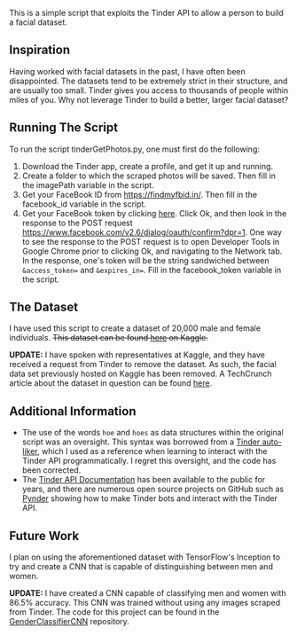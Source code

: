 This is a simple script that exploits the Tinder API to allow a person to build a facial dataset. 
 
## Inspiration 
 
Having worked with facial datasets in the past, I have often been disappointed.  The datasets tend to be extremely strict in their structure, and are usually too small.  Tinder gives you access to thousands of people within miles of you.  Why not leverage Tinder to build a better, larger facial dataset? 
 
## Running The Script 
 
To run the script tinderGetPhotos.py, one must first do the following: 
 
1.  Download the Tinder app, create a profile, and get it up and running. 
2.  Create a folder to which the scraped photos will be saved.  Then fill in the imagePath variable in the script. 
3.  Get your FaceBook ID from https://findmyfbid.in/.  Then fill in the facebook_id variable in the script. 
4.  Get your FaceBook token by clicking [here](https://www.facebook.com/v2.6/dialog/oauth?redirect_uri=fb464891386855067%3A%2F%2Fauthorize%2F&display=touch&state=%7B%22challenge%22%3A%22IUUkEUqIGud332lfu%252BMJhxL4Wlc%253D%22%2C%220_auth_logger_id%22%3A%2230F06532-A1B9-4B10-BB28-B29956C71AB1%22%2C%22com.facebook.sdk_client_state%22%3Atrue%2C%223_method%22%3A%22sfvc_auth%22%7D&scope=user_birthday%2Cuser_photos%2Cuser_education_history%2Cemail%2Cuser_relationship_details%2Cuser_friends%2Cuser_work_history%2Cuser_likes&response_type=token%2Csigned_request&default_audience=friends&return_scopes=true&auth_type=rerequest&client_id=464891386855067&ret=login&sdk=ios&logger_id=30F06532-A1B9-4B10-BB28-B29956C71AB1&ext=1470840777&hash=AeZqkIcf-NEW6vBd). Click Ok, and then look in the response to the POST request https://www.facebook.com/v2.6/dialog/oauth/confirm?dpr=1.  One way to see the response to the POST request is to open Developer Tools in Google Chrome prior to clicking Ok, and navigating to the Network tab.  In the response, one's token will be the string sandwiched between `&access_token=` and `&expires_in=`.  Fill in the facebook_token variable in the script. 
 
## The Dataset 
 
I have used this script to create a dataset of 20,000 male and female individuals.  ~~This dataset can be found [here](https://www.kaggle.com/scolianni/people-of-tinder) on Kaggle.~~

**UPDATE:**  I have spoken with representatives at Kaggle, and they have received a request from Tinder to remove the dataset.  As such, the facial data set previously hosted on Kaggle has been removed.  A TechCrunch article about the dataset in question can be found [here](https://techcrunch.com/2017/04/28/someone-scraped-40000-tinder-selfies-to-make-a-facial-dataset-for-ai-experiments/).

## Additional Information

- The use of the words `hoe` and `hoes` as data structures within the original script was an oversight.  This syntax was borrowed from a [Tinder auto-liker](https://github.com/jaungiers/Tinder-py_auto_liker), which I used as a reference when learning to interact with the Tinder API programmatically.  I regret this oversight, and the code has been corrected.
- The [Tinder API Documentation]( https://gist.github.com/rtt/10403467) has been available to the public for years, and there are numerous open source projects on GitHub such as [Pynder]( https://github.com/charliewolf/pynder) showing how to make Tinder bots and interact with the Tinder API.  
 
## Future Work 
 
I plan on using the aforementioned dataset with TensorFlow's Inception to try and create a CNN that is capable of distinguishing between men and women.

**UPDATE:**  I have created a CNN capable of classifying men and women with 86.5% accuracy.  This CNN was trained without using any images scraped from Tinder.  The code for this project can be found in the [GenderClassifierCNN](https://github.com/scoliann/GenderClassifierCNN) repository.